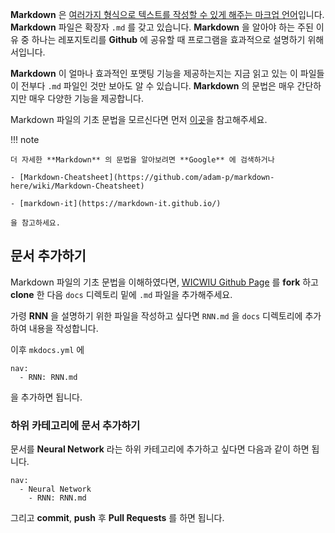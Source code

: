 
**Markdown** 은 [여러가지 형식으로 텍스트를 작성할 수 있게 해주는 마크업 언어](https://en.wikipedia.org/wiki/Markdown)입니다. **Markdown** 파일은 확장자 `.md` 를 갖고 있습니다. **Markdown** 을 알아야 하는 주된 이유 중 하나는 레포지토리를 **Github** 에 공유할 때 프로그램을 효과적으로 설명하기 위해서입니다. 

**Markdown** 이 얼마나 효과적인 포맷팅 기능을 제공하는지는 지금 읽고 있는 이 파일들이 전부다 `.md` 파일인 것만 보아도 알 수 있습니다. **Markdown** 의 문법은 매우 간단하지만 매우 다양한 기능을 제공합니다. 

Markdown 파일의 기초 문법을 모르신다면 먼저 [이곳](https://github.com/ccss17/ProgrammerBase/blob/master/markdown.md)을 참고해주세요. 

!!! note

    더 자세한 **Markdown** 의 문법을 알아보려면 **Google** 에 검색하거나

    - [Markdown-Cheatsheet](https://github.com/adam-p/markdown-here/wiki/Markdown-Cheatsheet)

    - [markdown-it](https://markdown-it.github.io/)

    을 참고하세요.

## 문서 추가하기

Markdown 파일의 기초 문법을 이해하였다면, [WICWIU Github Page](https://github.com/WICWIU/WICWIU.github.io) 를 **fork** 하고 **clone** 한 다음 `docs` 디렉토리 밑에 `.md` 파일을 추가해주세요.

가령 **RNN** 을 설명하기 위한 파일을 작성하고 싶다면 `RNN.md` 을 `docs` 디렉토리에 추가하여 내용을 작성합니다.

이후 `mkdocs.yml` 에 

```
nav:
  - RNN: RNN.md
```

을 추가하면 됩니다. 

### 하위 카테고리에 문서 추가하기

문서를 **Neural Network** 라는 하위 카테고리에 추가하고 싶다면 다음과 같이 하면 됩니다.

```
nav:
  - Neural Network
    - RNN: RNN.md
```

그리고 **commit**, **push** 후 **Pull Requests** 를 하면 됩니다.